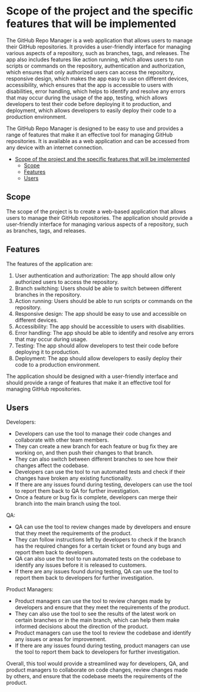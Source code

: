 #  Scope of the project and the specific features that will be implemented

The GitHub Repo Manager is a web application that allows users to manage their GitHub repositories. It provides a user-friendly interface for managing various aspects of a repository, such as branches, tags, and releases. The app also includes features like action running, which allows users to run scripts or commands on the repository, authentication and authorization, which ensures that only authorized users can access the repository, responsive design, which makes the app easy to use on different devices, accessibility, which ensures that the app is accessible to users with disabilities, error handling, which helps to identify and resolve any errors that may occur during the usage of the app, testing, which allows developers to test their code before deploying it to production, and deployment, which allows developers to easily deploy their code to a production environment.

The GitHub Repo Manager is designed to be easy to use and provides a range of features that make it an effective tool for managing GitHub repositories. It is available as a web application and can be accessed from any device with an internet connection.

- [Scope of the project and the specific features that will be implemented](#scope-of-the-project-and-the-specific-features-that-will-be-implemented)
  - [Scope](#scope)
  - [Features](#features)
  - [Users](#users)


## Scope
  The scope of the project is to create a web-based application that allows users to manage their GitHub repositories. The application should provide a user-friendly interface for managing various aspects of a repository, such as branches, tags, and releases.

## Features

The features of the application are:

1. User authentication and authorization: The app should allow only authorized users to access the repository.
2. Branch switching: Users should be able to switch between different branches in the repository.
3. Action running: Users should be able to run scripts or commands on the repository.
4. Responsive design: The app should be easy to use and accessible on different devices.
5. Accessibility: The app should be accessible to users with disabilities.
6. Error handling: The app should be able to identify and resolve any errors that may occur during usage.
7. Testing: The app should allow developers to test their code before deploying it to production.
8. Deployment: The app should allow developers to easily deploy their code to a production environment.

The application should be designed with a user-friendly interface and should provide a range of features that make it an effective tool for managing GitHub repositories.

## Users


Developers:

- Developers can use the tool to manage their code changes and collaborate with other team members.
- They can create a new branch for each feature or bug fix they are working on, and then push their changes to that branch.
- They can also switch between different branches to see how their changes affect the codebase.
- Developers can use the tool to run automated tests and check if their changes have broken any existing functionality.
- If there are any issues found during testing, developers can use the tool to report them back to QA for further investigation.
- Once a feature or bug fix is complete, developers can merge their branch into the main branch using the tool.

QA:

- QA can use the tool to review changes made by developers and ensure that they meet the requirements of the product.
- They can follow instructions left by developers to check if the branch has the required changes for a certain ticket or found any bugs and report them back to developers.
- QA can also use the tool to run automated tests on the codebase to identify any issues before it is released to customers.
- If there are any issues found during testing, QA can use the tool to report them back to developers for further investigation.

Product Managers:

- Product managers can use the tool to review changes made by developers and ensure that they meet the requirements of the product.
- They can also use the tool to see the results of the latest work on certain branches or in the main branch, which can help them make informed decisions about the direction of the product.
- Product managers can use the tool to review the codebase and identify any issues or areas for improvement.
- If there are any issues found during testing, product managers can use the tool to report them back to developers for further investigation.

Overall, this tool would provide a streamlined way for developers, QA, and product managers to collaborate on code changes, review changes made by others, and ensure that the codebase meets the requirements of the product.
